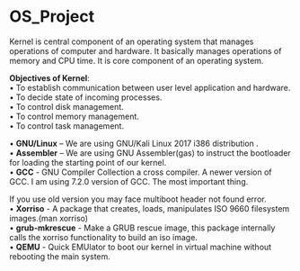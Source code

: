 # OS_Project

Kernel is central component of an operating system that manages operations of computer and hardware. It basically manages operations of memory and CPU time. It is core component of an operating system.

<b>Objectives of Kernel</b>:<br>
•	To establish communication between user level application and hardware.<br>
•	To decide state of incoming processes.<br>
•	To control disk management.<br>
•	To control memory management.<br>
•	To control task management.<br>

•	<b>GNU/Linux</b> – We are using GNU/Kali Linux 2017 i386 distribution .<br>
•	<b>Assembler</b> – We are using GNU Assembler(gas) to instruct the bootloader for loading the starting point of our kernel.<br>
•	<b>GCC</b> - GNU Compiler Collection a cross compiler. A newer version of GCC. I am using 7.2.0 version of GCC. The most important thing.<br>

If you use old version you may face multiboot header not found error.<br>
•	<b>Xorriso</b> - A package that creates, loads, manipulates ISO 9660 filesystem images.(man xorriso)<br>
•	<b>grub-mkrescue</b> - Make a GRUB rescue image, this package internally calls the xorriso functionality to build an iso image.<br>
•	<b>QEMU</b> - Quick EMUlator to boot our kernel in virtual machine without rebooting the main system.<br>
